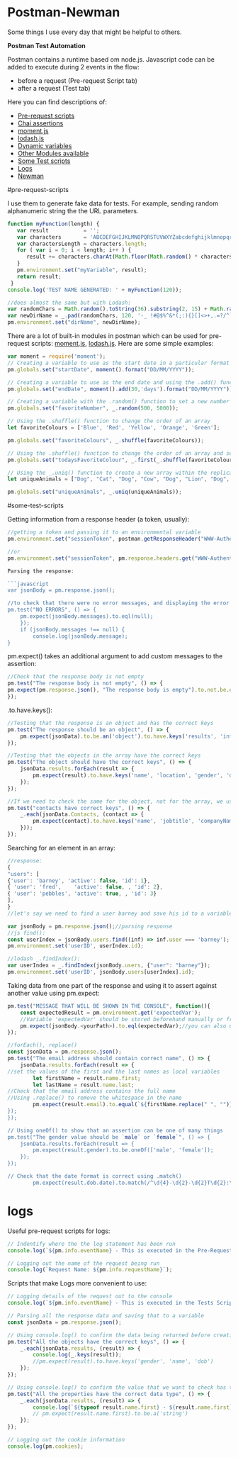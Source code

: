 # Postman-Newman
Some things I use every day that might be helpful to others.

**Postman Test Automation**

Postman contains a runtime based om node.js. 
Javascript code can be added to execute during  2 events in the flow:
* before a request (Pre-request Script tab)
* after a request (Test tab)

Here you can find descriptions of:

* [Pre-request scripts](#pre-request-scripts)
* [Chai assertions](#chai-assertions)
* [moment.js](#moment.js)
* [lodash.js](https://github.com/Allariya/Postman-Newman/blob/master/Lodash_cheatshit.js)
* [Dynamic variables](https://learning.postman.com/docs/postman/variables-and-environments/variables-list/)
* [Other Modules available](https://learning.postman.com/docs/postman/scripts/postman-sandbox-api-reference/)
* [Some Test scripts](#some-test-scripts)
* [Logs](#logs)
* [Newman](https://www.npmjs.com/package/newman)

#pre-request-scripts

I use them to generate fake data for tests.
For example, sending random alphanumeric string the the URL parameters.

```javascript
function myFunction(length) {
   var result           = '';
   var characters       = 'ABCDEFGHIJKLMNOPQRSTUVWXYZabcdefghijklmnopqrstuvwxyz0123456789-_ ';
   var charactersLength = characters.length;
   for ( var i = 0; i < length; i++ ) {
      result += characters.charAt(Math.floor(Math.random() * charactersLength));
   }
   pm.environment.set("myVariable", result);
   return result;
 }
console.log('TEST NAME GENERATED: ' + myFunction(120));

//does almost the same but with Lodash:
var randomChars = Math.random().toString(36).substring(2, 15) + Math.random().toString(36).substring(2, 15);
var newDirName = _.pad(randomChars, 120, '-_ !#@$%^&*(;:){}[]<>+,.=?/^`|~');
pm.environment.set("dirName", newDirName);
```

There are a lot of built-in modules in postman which can be used for pre-request scripts: [moment.js](#moment.js), [lodash.js](#lodash.js). Here are some simple examples:

```javascript
var moment = require('moment');
// Creating a variable to use as the start date in a particular format
pm.globals.set("startDate", moment().format("DD/MM/YYYY"));

// Creating a variable to use as the end date and using the .add() function to set it 30 days in the future
pm.globals.set("endDate", moment().add(30,'days').format("DD/MM/YYYY"));

// Creating a variable with the .random() function to set a new number in the 500 > 5000 range
pm.globals.set("favoriteNumber", _.random(500, 5000));

// Using the .shuffle() function to change the order of an array
let favoriteColours = ['Blue', 'Red', 'Yellow', 'Orange', 'Green'];

pm.globals.set("favoriteColours", _.shuffle(favoriteColours));

// Using the .shuffle() function to change the order of an array and set the variable to the first one using .first()
pm.globals.set("todaysFavoriteColour", _.first(_.shuffle(favoriteColours)));

// Using the _.uniq() function to create a new array within the replicated values
let uniqueAnimals = ["Dog", "Cat", "Dog", "Cow", "Dog", "Lion", "Dog", "Horse"];

pm.globals.set("uniqueAnimals", _.uniq(uniqueAnimals));
````


#some-test-scripts

Getting information from a response header (a token, usually):

```javascript
//getting a token and passing it to an environmental variable
pm.environment.set("sessionToken", postman.getResponseHeader("WWW-Authenticate"))

//or
pm.environment.set("sessionToken", pm.response.headers.get("WWW-Authenticate"));

Parsing the response:

```javascript
var jsonBody = pm.response.json();

//to check that there were no error messages, and displaying the error message if there's any. (pm.expect - underlying this is the ChaiJS expect BDD library).
pm.test("NO ERRORS", () => {
    pm.expect(jsonBody.messages).to.eql(null);
    });
    if (jsonBody.messages !== null) {
        console.log(jsonBody.message);
}
``` 
pm.expect() takes an additional argument to add custom messages to the assertion:

```javascript 
//Check that the response body is not empty 
pm.test("The response body is not empty", () => {
pm.expect(pm.response.json(), "The response body is empty").to.not.be.empty;
});
```  

.to.have.keys():

```javascript 
//Testing that the response is an object and has the correct keys
pm.test("The response should be an object", () => {
    pm.expect(jsonData).to.be.an('object').to.have.keys('results', 'info');
});

//Testing that the objects in the array have the correct keys
pm.test("The object should have the correct keys", () => {
    jsonData.results.forEach(result => {
        pm.expect(result).to.have.keys('name', 'location', 'gender', 'dob', 'phone');
    });
});

//If we need to check the same for the object, not for the array, we use _.each (Lodash)
pm.test("contacts have correct keys", () => {
    _.each(jsonData.Contacts, (contact => {
        pm.expect(contact).to.have.keys('name', 'jobtitle', 'companyName');
    }));
});
```

Searching for an element in an array:

```javascript
//response:
{
"users": [
{'user': 'barney', 'active': false, 'id': 1},
{ 'user': 'fred',    'active': false, , 'id': 2},
{ 'user': 'pebbles', 'active': true, , 'id': 3}
],
}
//let's say we need to find a user barney and save his id to a variable.

var jsonBody = pm.response.json();//parsing response
//js find():
const userIndex = jsonBody.users.find((inf) => inf.user === 'barney'); // searching for the element's index
pm.environment.set('userID', userIndex.id);

//lodash _.findIndex():
var userIndex = _.findIndex(jsonBody.users, {"user": "barney"});
pm.environment.set('userID', jsonBody.users[userIndex].id);
```

Taking data from one part of the response and using it to assert against another value using pm.expect:

```javascript
pm.test("MESSAGE THAT WILL BE SHOWN IN THE CONSOLE", function(){
    const expectedResult = pm.environment.get('expectedVar'); 
    //Variable 'expectedVar' should be stored beforehand manually or from one other request.
    pm.expect(jsonBody.<yourPath>).to.eql(expectedVar);//you can also use .to.not.eql(), .to.include(), .to.not.include() and many others that Postman provides.
});

//forEach(), replace()
const jsonData = pm.response.json();
pm.test("The email address should contain correct name", () => {
    jsonData.results.forEach(result => {
//set the values of the first and the last names as local variables 
        let firstName = result.name.first;
        let lastName = result.name.last;
//Check that the email address contains the full name
//Using .replace() to remove the whitespace in the name
        pm.expect(result.email).to.equal(`${firstName.replace(" ", "")}.${lastName.replace(" ", "")}@domain.com);
});
});

// Using oneOf() to show that an assertion can be one of many things
pm.test("The gender value should be `male` or `female`", () => {
    jsonData.results.forEach(result => {
        pm.expect(result.gender).to.be.oneOf(['male', 'female']);
    });
});

// Check that the date format is correct using .match()
        pm.expect(result.dob.date).to.match(/^\d{4}-\d{2}-\d{2}T\d{2}:\d{2}:\d{2}Z$/);
```
# logs

Useful pre-request scripts for logs:

```javascript
// Indentify where the the log statement has been run
console.log(`${pm.info.eventName} - This is executed in the Pre-Request Script before the request is sent`);

// Logging out the name of the request being run
console.log(`Request Name: ${pm.info.requestName}`);
```

Scripts that make Logs more convenient to use:

```javascript
// Logging details of the request out to the console
console.log(`${pm.info.eventName} - This is executed in the Tests Script after the request is sent`);

// Parsing all the response data and saving that to a variable 
const jsonData = pm.response.json();

// Using console.log() to confirm the data being returned before creating your assertions 
pm.test("All the objects have the correct keys", () => {
    _.each(jsonData.results, (result) => {
        console.log(_.keys(result));
        //pm.expect(result).to.have.keys('gender', 'name', 'dob')
    });
});

// Using console.log() to confirm the value that we want to check has the correct datatype
pm.test("All the properties have the correct data type", () => {
    _.each(jsonData.results, (result) => {
        console.log(`${typeof result.name.first} - ${result.name.first}`);
        // pm.expect(result.name.first).to.be.a('string')
    });
});

// Logging out the cookie information
console.log(pm.cookies);
```
